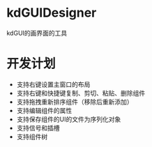 # kdGUIDesigner
kdGUI的画界面的工具

# 开发计划
- 支持右键设置主窗口的布局
- 支持右键和快捷键复制、剪切、粘贴、删除组件
- 支持拖拽重新排序组件（移除后重新添加）
- 支持编辑组件的属性
- 支持保存组件的UI的文件为序列化对象
- 支持信号和插槽
- 支持组件树